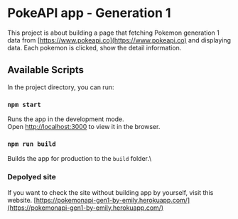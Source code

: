 # PokeAPI app - Generation 1

This project is about building a page that fetching Pokemon generation 1 data from [https://www.pokeapi.co](https://www.pokeapi.co) and displaying data.
Each pokemon is clicked, show the detail information.

## Available Scripts

In the project directory, you can run:

### `npm start`

Runs the app in the development mode.\
Open [http://localhost:3000](http://localhost:3000) to view it in the browser.

### `npm run build`

Builds the app for production to the `build` folder.\

### Depolyed site

If you want to check the site without building app by yourself, visit this website.
[https://pokemonapi-gen1-by-emily.herokuapp.com/](https://pokemonapi-gen1-by-emily.herokuapp.com/)
